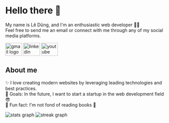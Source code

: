 <h1>Hello there 👋</h1>

<p>My name is Lê Dũng, and I'm an enthusiastic web developer 👨‍💻<br>Feel free to send me an email or connect with me through any of my social media platforms.</p>

<div align="left">
  <a href="mailto:dinhledung.work@gmail.com" target="_blank" style="text-decoration: none; color: inherit;">
    <img src="https://raw.githubusercontent.com/maurodesouza/profile-readme-generator/master/src/assets/icons/social/gmail/default.svg" width="52" height="40" alt="gmail logo" />
  </a>
  <a href="https://www.linkedin.com/in/dungdinhle/" target="_blank" style="text-decoration: none; color: inherit;">
    <img src="https://raw.githubusercontent.com/maurodesouza/profile-readme-generator/master/src/assets/icons/social/linkedin/default.svg" width="52" height="40" alt="linkedin logo" />
  </a>
  <a href="https://www.youtube.com/@onthicungDung" target="_blank" style="text-decoration: none; color: inherit;">
    <img src="https://raw.githubusercontent.com/maurodesouza/profile-readme-generator/master/src/assets/icons/social/youtube/default.svg" width="52" height="40" alt="youtube logo" />
  </a>
</div>


<h2>About me</h2>

<p>✨ I love creating modern websites by leveraging leading technologies and best practices.<br>🎯 Goals: In the future, I want to start a startup in the web development field 😎<br>🤪 Fun fact: I'm not fond of reading books 📖</p>

<div>
  <img src="https://github-readme-stats.vercel.app/api?username=ledung09&hide_title=false&hide_rank=false&show_icons=true&include_all_commits=true&count_private=true&disable_animations=false&theme=dracula&locale=en&hide_border=false&order=1" alt="stats graph" />
  <img src="https://streak-stats.demolab.com?user=ledung09&locale=en&mode=daily&theme=dracula&hide_border=false&border_radius=5&order=3" alt="streak graph" />
</div>
